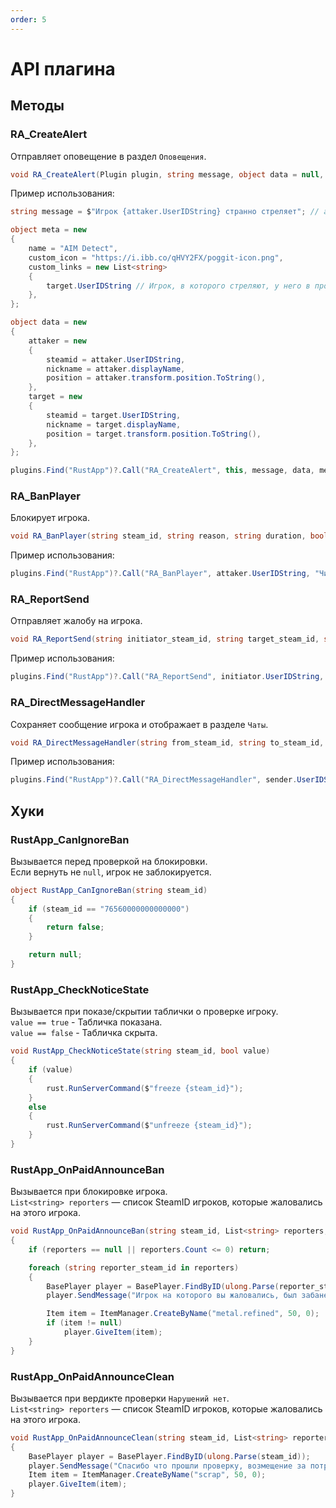 ```yaml
---
order: 5
---
```


# API плагина

## Методы

### RA_CreateAlert

Отправляет оповещение в раздел `Оповещения`.

```csharp
void RA_CreateAlert(Plugin plugin, string message, object data = null, object meta = null)
```

Пример использования:

```csharp
string message = $"Игрок {attaker.UserIDString} странно стреляет"; // attaker.UserIDString превратиться в кнопку перехода в профиль `Cheater`

object meta = new 
{
    name = "AIM Detect",
    custom_icon = "https://i.ibb.co/qHVY2FX/poggit-icon.png", 
    custom_links = new List<string> 
    { 
        target.UserIDString // Игрок, в которого стреляют, у него в профиле тоже будет это оповещение
    },
};

object data = new 
{
    attaker = new 
    {
        steamid = attaker.UserIDString,
        nickname = attaker.displayName,
        position = attaker.transform.position.ToString(),
    },
    target = new 
    {
        steamid = target.UserIDString,
        nickname = target.displayName,
        position = target.transform.position.ToString(),
    },
};

plugins.Find("RustApp")?.Call("RA_CreateAlert", this, message, data, meta);
```

### RA_BanPlayer

Блокирует игрока.

```csharp
void RA_BanPlayer(string steam_id, string reason, string duration, bool global, bool ban_ip, string comment = "")
```

Пример использования:

```csharp
plugins.Find("RustApp")?.Call("RA_BanPlayer", attaker.UserIDString, "Читер", "0", true, true, "AIM" /*Не обязательно*/);
```

### RA_ReportSend

Отправляет жалобу на игрока.

```csharp
void RA_ReportSend(string initiator_steam_id, string target_steam_id, string reason, string message = "")
```

Пример использования:

```csharp
plugins.Find("RustApp")?.Call("RA_ReportSend", initiator.UserIDString, target.UserIDString, reason, message /*Не обязательно*/);
```

### RA_DirectMessageHandler

Сохраняет сообщение игрока и отображает в разделе `Чаты`.

```csharp
void RA_DirectMessageHandler(string from_steam_id, string to_steam_id, string message)
```

Пример использования:

```csharp
plugins.Find("RustApp")?.Call("RA_DirectMessageHandler", sender.UserIDString, recipient.UserIDString, message);
```

## Хуки

### RustApp_CanIgnoreBan

Вызывается перед проверкой на блокировки.\
Если вернуть не `null`, игрок не заблокируется.

```csharp
object RustApp_CanIgnoreBan(string steam_id)
{
    if (steam_id == "76560000000000000")
    {
        return false;
    }

    return null;
}
```

### RustApp_CheckNoticeState

Вызывается при показе/cкрытии таблички о проверке игроку.\
`value == true` - Табличка показана.\
`value == false` - Табличка скрыта.

```csharp
void RustApp_CheckNoticeState(string steam_id, bool value)
{
    if (value)
    {
        rust.RunServerCommand($"freeze {steam_id}");
    }
    else
    {
        rust.RunServerCommand($"unfreeze {steam_id}");
    }
}
```

### RustApp_OnPaidAnnounceBan

Вызывается при блокировке игрока.\
`List<string> reporters` — список SteamID игроков, которые жаловались на этого игрока.

```csharp
void RustApp_OnPaidAnnounceBan(string steam_id, List<string> reporters, string reason) 
{
    if (reporters == null || reporters.Count <= 0) return;

    foreach (string reporter_steam_id in reporters)
    {
        BasePlayer player = BasePlayer.FindByID(ulong.Parse(reporter_steam_id));
        player.SendMessage("Игрок на которого вы жаловались, был забанен, вы получили компенсацию в инвентарь.");

        Item item = ItemManager.CreateByName("metal.refined", 50, 0);
        if (item != null)
            player.GiveItem(item);
    }
}
```

### RustApp_OnPaidAnnounceClean

Вызывается при вердикте проверки `Нарушений нет`.\
`List<string> reporters` — список SteamID игроков, которые жаловались на этого игрока.

```csharp
void RustApp_OnPaidAnnounceClean(string steam_id, List<string> reporters) 
{
    BasePlayer player = BasePlayer.FindByID(ulong.Parse(steam_id));
    player.SendMessage("Спасибо что прошли проверку, возмещение за потраченное время в инвентаре.");
    Item item = ItemManager.CreateByName("scrap", 50, 0);
    player.GiveItem(item);
}
```